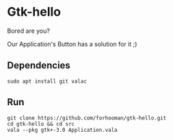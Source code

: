 # Gtk-hello

Bored are you? 

Our Application's Button has a solution for it ;)

## Dependencies

```
sudo apt install git valac

```

## Run

```
git clone https://github.com/forhooman/gtk-hello.git
cd gtk-hello && cd src
vala --pkg gtk+-3.0 Application.vala

```
